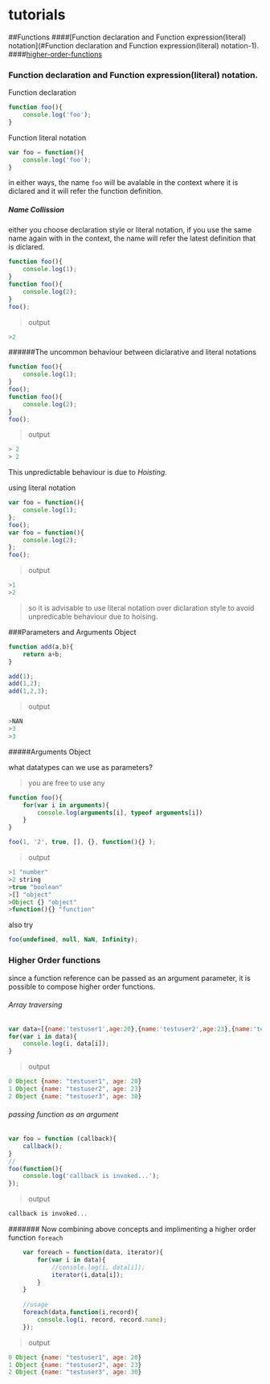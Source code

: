 # tutorials

##Functions
####[Function declaration and Function expression(literal) notation](#Function declaration and Function expression(literal) notation-1).
####[higher-order-functions](#higher-order-functions-1)


### Function declaration and Function expression(literal) notation.

Function declaration
```javascript
function foo(){
	console.log('foo');
}
```
Function literal notation
```javascript
var foo = function(){
	console.log('foo');
}
```
in either ways, 
the name `foo` will be avalable in the context where it is diclared and it will refer the function definition.

##### Name Collission
either you choose declaration style or literal notation, if you use the same name again with in the context, the name will refer the latest definition that is diclared.
```javascript
function foo(){
	console.log(1);
}
function foo(){
	console.log(2);
}
foo();
```
> output
```javascript
>2
```

######The uncommon behaviour between diclarative and literal notations
```javascript
function foo(){
	console.log(1);
}
foo();
function foo(){
	console.log(2);
}
foo();
```
>output
```javascript
> 2
> 2
```
This unpredictable behaviour is due to *Hoisting*.

using literal notation
```javascript
var foo = function(){
	console.log(1);
};
foo();
var foo = function(){
	console.log(2);
};
foo();
```
>output
```javascript
>1
>2
```
>so it is advisable to use literal notation over diclaration style to avoid unpredicable behaviour due to hoising.

###Parameters and Arguments Object
```javascript
function add(a,b){
	return a+b;
}

add(1);
add(1,2);
add(1,2,3);
```
> output

```javascript
>NAN
>3
>3
```
#####Arguments Object

what datatypes can we use as parameters? 

>you are free to use any

```javascript
function foo(){	
	for(var i in arguments){
		console.log(arguments[i], typeof arguments[i])
	}
}

foo(1, '2', true, [], {}, function(){} );
```

> output

```javascript
>1 "number"
>2 string
>true "boolean"
>[] "object"
>Object {} "object"
>function(){} "function"
```
also try  

```javascript
foo(undefined, null, NaN, Infinity); 
```


### Higher Order functions
since a function reference can be passed as an argument parameter, it is possible to compose higher order functions.

###### Array traversing
```javascript
var data=[{name:'testuser1',age:20},{name:'testuser2',age:23},{name:'testuser3',age:30}];
for(var i in data){
	console.log(i, data[i]);
}
```
>output 
```javascript
0 Object {name: "testuser1", age: 20}
1 Object {name: "testuser2", age: 23}
2 Object {name: "testuser3", age: 30}
```
###### passing function as an argument

```javascript
var foo = function (callback){
	callback();
}
//
foo(function(){
	console.log('callback is invoked...');
});
```
> output
```javascript
callback is invoked...
```


####### Now combining above concepts and implimenting a higher order function `foreach` 
```javascript
	var foreach = function(data, iterator){
		for(var i in data){
			//console.log(i, data[i]);
			iterator(i,data[i]);
		}
	}
	
	//usage
	foreach(data,function(i,record){
		console.log(i, record, record.name);
	});
```
>output 
```javascript
0 Object {name: "testuser1", age: 20}
1 Object {name: "testuser2", age: 23}
2 Object {name: "testuser3", age: 30}
```








